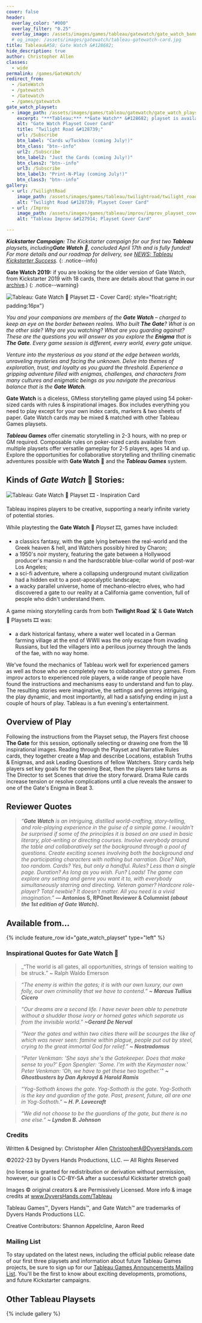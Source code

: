 ```yaml
---
cover: false
header:
  overlay_color: "#000"
  overlay_filter: "0.25"
  overlay_image: /assets/images/games/tableau/gatewatch/gate_watch_banner_1600_212.jpg
  # og_image: /assets/images/gatewatch/tableau-gatewatch-card.jpg
title: Tableau&#58; Gate Watch &#128682;
hide_description: true
author: Christopher Allen
classes:
  - wide
permalink: /games/GateWatch/
redirect_from:
  - /GateWatch
  - /gatewatch
  - /Gatewatch
  - /games/gatewatch
gate_watch_playset:
  - image_path: /assets/images/games/tableau/gatewatch/gate_watch_playset_cover_750_1050.png
    excerpt: "***Tableau:*** **Gate Watch** &#128682; playset is available print-on-demand from ![Drive Thru Cards Logo](/assets/images/logos/drivethrucards_logo_125_20.png) in three different versions: **Cards w/Tuckbox!** version contains 52 poker-sized Playset & core cards; **Just the Cards!** version banded in a plastic wrap without a tuckbox; or a **Print-N-Play!** PDF version suitable for printing on US Letter-sized card stock and cutting out manually using the cut-lines for use with poker-sized card sleeves."
    alt: "Gate Watch Playset Cover Card"
    title: "Twilight Road &#128739;"
    url: /Subscribe
    btn_label: "Cards w/Tuckbox (coming July!)"
    btn_class: "btn--info"
    url2: /Subscribe
    btn_label2: "Just the Cards (coming July!)"
    btn_class2: "btn--info"
    url3: /Subscribe
    btn_label3: "Print-N-Play (coming July!)"
    btn_class3: "btn--info"
gallery:
  - url: /TwilightRoad
    image_path: /assets/images/games/tableau/twilightroad/twilight_road_playset_cover_750_1050.png
    alt: "Twilight Road &#128739; Playset Cover Card"
  - url: /Improv
    image_path: /assets/images/games/tableau/improv/improv_playset_cover_750_1050.png
    alt: "Tableau Improv &#127914; Playset Cover Card"

---
```

_**Kickstarter Campaign:** The Kickstarter campaign for our first two **Tableau** playsets, including**Gate Watch** 🚪, concluded April 17th and is fully funded! For more details and our roadmap for delivery, see [NEWS: Tableau Kickstarter Success](/news/Tableau-Kickstarter-Success/)._
{: .notice--info}

**Gate Watch 2019:** if you are looking for the older version of Gate Watch, from Kickstarter 2019 with 18 cards, there are details about that game in our [archive](/GateWatch2019).)
{: .notice--warning}

![Tableau: Gate Watch 🚪 Playset 🎞 - Cover Card](/assets/images/games/tableau/gatewatch/gate_watch_playset_cover_375_525.png){: style="float:right; padding:16px"}

_You and your companions are members of the **Gate Watch** – charged to keep an eye on the border between realms. Who built **The Gate**? What is on the other side? Why are you watching? What are you guarding against? These are the questions you will answer as you explore the **Enigma** that is **The Gate**. Every game session is different, every world, every gate unique._

_Venture into the mysterious as you stand at the edge between worlds, unraveling mysteries and facing the unknown. Delve into themes of exploration, trust, and loyalty as you guard the threshold. Experience a gripping adventure filled with enigmas, challenges, and characters from many cultures and enigmatic beings as you navigate the precarious balance that is the **Gate Watch**._

**Gate Watch** is a diceless, GMless storytelling game played using 54 poker-sized cards with rules & inspirational images. Box includes everything you need to play except for your own index cards, markers & two sheets of paper. Gate Watch cards may be mixed & matched with other Tableau Games playsets.

***Tableau Games*** offer cinematic storytelling in 2-3 hours, with no prep or GM required. Composable rules on poker-sized cards available from multiple playsets offer versatile gameplay for 2-5 players, ages 14 and up. Explore the opportunities for collaborative storytelling and thrilling cinematic adventures possible with **Gate Watch** 🚪 and the ***Tableau Games*** system.

## Kinds of ***Gate Watch*** 🚪 Stories:

![Tableau: Gate Watch 🚪 Playset 🎞 - Inspiration Card](/assets/images/games/tableau/gatewatch/gate_watch_playset_inspirations_1500_1050.png)

Tableau inspires players to be creative, supporting a nearly infinite variety of potential stories. 

While playtesting the **Gate Watch** 🚪 _Playset_ 🎞, games have included:

* a classics fantasy, with the gate lying between the real-world and the Greek heaven & hell, and Watchers possibly hired by Charon;
* a 1950's noir mystery, featuring the gate between a Hollywood producer's mansio n and the hardscrabble blue-collar world of post-war Los Angeles;
* a sci-fi adventure, where a collapsing underground mutant civilization had a hidden exit to a post-apocalyptic landscape;
* a wacky parallel universe, home of mechano-electro elves, who had discovered a gate to our reality at a California game convention, full of people who didn't understand them.

A game mixing storytelling cards from both **Twilight Road** 🛣 & **Gate Watch** 🚪 Playsets 🎞 was:

* a dark historical fantasy, where a water well located in a German farming village at the end of WWII was the only escape from invading Russians, but led the villagers into a perilous journey through the lands of the fae, with no way home.

We've found the mechanics of Tableau work well for experienced gamers as well as those who are completely new to collaborative story games. From improv actors to experienced role players, a wide range of people have found the instructions and mechanisms easy to understand and fun to play. The resulting stories were imaginative, the settings and genres intriguing, the play dynamic, and most importantly, all had a satisfying ending in just a couple of hours of play. Tableau is a fun evening's entertainment.

## Overview of Play

Following the instructions from the Playset setup, the Players first choose **The Gate** for this session, optionally selecting or drawing one from the 18 inspirational images. Reading through the Playset and Narrative Rules cards, they together create a Map and describe Locations, establish Truths & Enigmas, and ask Leading Questions of fellow Watchers. Story cards help players set key goals for the opening Beat, then the players take turns as The Director to set Scenes that drive the story forward. Drama Rule cards increase tension or resolve complications until a clue reveals the answer to one of the Gate's Enigma in Beat 3.

## Reviewer Quotes

> _“**Gate Watch** is an intriguing, distilled world-crafting, story-telling, and role-playing experience in the guise of a simple game. I wouldn't be surprised if some of the principles it is based on are used in basic literary, plot-writing or directing courses. Involve everybody around the table and collaboratively set the background through a pool of questions. Create exciting scenes involving both the background and the participating characters with nothing but narration. Dice? Nah, too random. Cards? Yes, but only a handful. Rules? Less than a single page. Duration? As long as you wish. Fun? Loads! The game can explore any setting and genre you want it to, with everybody simultaneously starring and directing. Veteran gamer? Hardcore role-player? Total newbie? It doesn't matter. All you need is a vivid imagination.”_ **— Antonios S, RPGnet Reviewer & Columnist _(about the 1st edition of Gate Watch)_.**

## Available from… 

{% include feature_row id="gate_watch_playset" type="left" %}

### Inspirational Quotes for Gate Watch 🚪

> _“The world is all gates, all opportunities, strings of tension waiting to be struck.” ~ Ralph Waldo Emerson

> _“The enemy is within the gates; it is with our own luxury, our own folly, our own criminality that we have to contend.”_ ***~ Marcus Tullius Cicero***

> _“Our dreams are a second life. I have never been able to penetrate without a shudder those ivory or horned gates which separate us from the invisible world.”_ ***~Gerard De Nerval***

> _“Near the gates and within two cities there will be scourges the like of which was never seen: famine within plague, people put out by steel, crying to the great immortal God for relief.”_ ***~ Nostradomus***

> _“Peter Venkman: ‘She says she's the Gatekeeper. Does that make sense to you?’ Egon Spengler: ‘Some. I'm with the Keymaster now.’ Peter Venkman: ‘Oh, we have to get these two together.’"_ ***~ Ghostbusters by Dan Aykroyd & Harold Ramis***

> _“Yog-Sothoth knows the gate. Yog-Sothoth is the gate. Yog-Sothoth is the key and guardian of the gate. Past, present, future, all are one in Yog-Sothoth.”_ ***~ H. P. Lovecraft***

> _“We did not choose to be the guardians of the gate, but there is no one else.”_ ***~ Lyndon B. Johnson***

### Credits

Written & Designed by: Christopher Allen <ChristopherA@DyversHands.com>

©2022-23 by Dyvers Hands Productions, LLC. — All Rights Reserved

(no license is granted for redistribution or derivation without permission, however, our goal is CC-BY-SA after a successful Kickstarter stretch goal)

Images © original creators & are Permissively Licensed. More info & image credits at www.DyversHands.com/Tableau

Tableau Games™, Dyvers Hands™, and Gate Watch™ are trademarks of Dyvers Hands Productions LLC.

Creative Contributors: Shannon Appelcline, Aaron Reed

### Mailing List

To stay updated on the latest news, including the official public release date of our first three playsets and information about future Tableau Games projects, be sure to sign up for our [Tableau Games Announcements Mailing List](https://dyvershands.page.link/85EH). You'll be the first to know about exciting developments, promotions, and future Kickstarter campaigns.

## Other Tableau Playsets

{% include gallery %}
